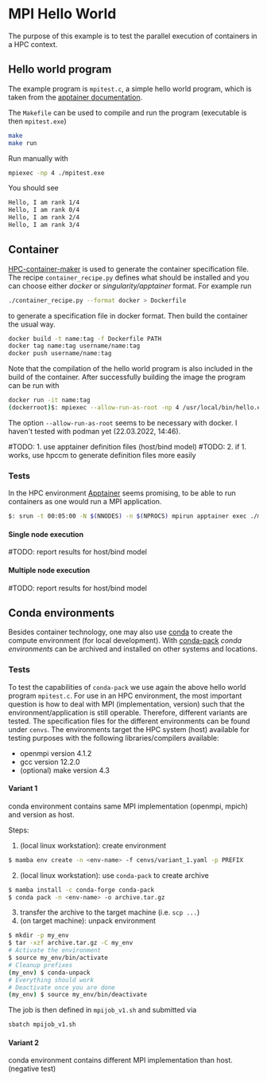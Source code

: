 # MPI Hello World
The purpose of this example is to test the parallel execution
of containers in a HPC context.

## Hello world program
The example program is `mpitest.c`, a simple hello world program,
which is taken from the [apptainer documentation](https://apptainer.org/docs/user/1.1/mpi.html#).

The `Makefile` can be used to compile and run the program (executable is then
`mpitest.exe`)
```sh
make
make run
```
Run manually with
```sh
mpiexec -np 4 ./mpitest.exe
```
You should see
```sh
Hello, I am rank 1/4
Hello, I am rank 0/4
Hello, I am rank 2/4
Hello, I am rank 3/4
```

## Container
[HPC-container-maker](https://github.com/NVIDIA/hpc-container-maker) is used to
generate the container specification file. The recipe `container_recipe.py`
defines what should be installed and you can choose either *docker* or *singularity/apptainer*
format. 
For example run
```sh
./container_recipe.py --format docker > Dockerfile
```
to generate a specification file in docker format. Then build the container the usual way.
```bash
docker build -t name:tag -f Dockerfile PATH
docker tag name:tag username/name:tag
docker push username/name:tag
```
Note that the compilation of the hello world program is also included
in the build of the container. After successfully building the image
the program can be run with
```sh
docker run -it name:tag
(dockerroot)$: mpiexec --allow-run-as-root -np 4 /usr/local/bin/hello.exe
```
The option `--allow-run-as-root` seems to be necessary with docker.
I haven't tested with podman yet (22.03.2022, 14:46).

#TODO: 1. use apptainer definition files (host/bind model)
#TODO: 2. if 1. works, use hpccm to generate definition files more easily

### Tests
In the HPC environment [Apptainer](https://apptainer.org) seems promising,
to be able to run containers as one would run a MPI application.
```sh
$: srun -t 00:05:00 -N $(NNODES) -n $(NPROCS) mpirun apptainer exec ./mpi_hello.sif hello.exe
```

#### Single node execution
#TODO: report results for host/bind model

#### Multiple node execution
#TODO: report results for host/bind model

## Conda environments
Besides container technology, one may also use [conda](https://docs.conda.io/en/latest/) to
create the compute environment (for local development).
With [conda-pack](https://conda.github.io/conda-pack/) *conda environments* can be archived and installed on other
systems and locations.

### Tests
To test the capabilities of `conda-pack` we use again the above hello world program `mpitest.c`.
For use in an HPC environment, the most important question is how to deal with
MPI (implementation, version) such that the environment/application is still operable.
Therefore, different variants are tested.
The specification files for the different environments can be found under `cenvs`.
The environments target the HPC system (host) available for testing purposes with the
following libraries/compilers available:

* openmpi version 4.1.2
* gcc version 12.2.0
* (optional) make version 4.3

#### Variant 1
conda environment contains same MPI implementation (openmpi, mpich) and version as host.

Steps:
1. (local linux workstation): create environment
```sh
$ mamba env create -n <env-name> -f cenvs/variant_1.yaml -p PREFIX
```
2. (local linux workstation): use `conda-pack` to create archive
```sh
$ mamba install -c conda-forge conda-pack
$ conda pack -n <env-name> -o archive.tar.gz
```
3. transfer the archive to the target machine (i.e. `scp ...`)
4. (on target machine): unpack environment
```sh
$ mkdir -p my_env
$ tar -xzf archive.tar.gz -C my_env
# Activate the environment
$ source my_env/bin/activate
# Cleanup prefixes
(my_env) $ conda-unpack
# Everything should work
# Deactivate once you are done
(my_env) $ source my_env/bin/deactivate
```
The job is then defined in `mpijob_v1.sh` and submitted via
```sh
sbatch mpijob_v1.sh
```

#### Variant 2
conda environment contains different MPI implementation than host. (negative test)
